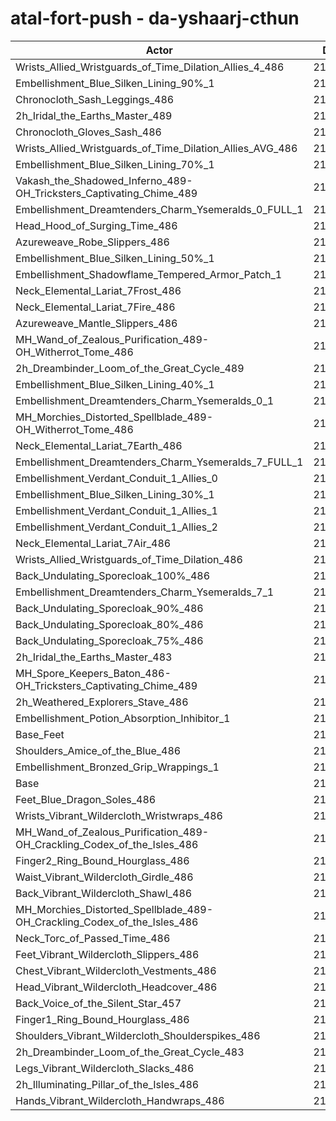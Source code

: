 # atal-fort-push - da-yshaarj-cthun
| Actor | DPS | Increase |
|---|:---:|:---:|
|Wrists_Allied_Wristguards_of_Time_Dilation_Allies_4_486|216124|1.96%|
|Embellishment_Blue_Silken_Lining_90%_1|216069|1.94%|
|Chronocloth_Sash_Leggings_486|215817|1.82%|
|2h_Iridal_the_Earths_Master_489|215645|1.74%|
|Chronocloth_Gloves_Sash_486|215384|1.61%|
|Wrists_Allied_Wristguards_of_Time_Dilation_Allies_AVG_486|215356|1.60%|
|Embellishment_Blue_Silken_Lining_70%_1|215073|1.47%|
|Vakash_the_Shadowed_Inferno_489-OH_Tricksters_Captivating_Chime_489|214865|1.37%|
|Embellishment_Dreamtenders_Charm_Ysemeralds_0_FULL_1|214530|1.21%|
|Head_Hood_of_Surging_Time_486|214463|1.18%|
|Azureweave_Robe_Slippers_486|214232|1.07%|
|Embellishment_Blue_Silken_Lining_50%_1|214131|1.02%|
|Embellishment_Shadowflame_Tempered_Armor_Patch_1|214096|1.00%|
|Neck_Elemental_Lariat_7Frost_486|214054|0.99%|
|Neck_Elemental_Lariat_7Fire_486|214015|0.97%|
|Azureweave_Mantle_Slippers_486|213941|0.93%|
|MH_Wand_of_Zealous_Purification_489-OH_Witherrot_Tome_486|213875|0.90%|
|2h_Dreambinder_Loom_of_the_Great_Cycle_489|213816|0.87%|
|Embellishment_Blue_Silken_Lining_40%_1|213759|0.85%|
|Embellishment_Dreamtenders_Charm_Ysemeralds_0_1|213733|0.83%|
|MH_Morchies_Distorted_Spellblade_489-OH_Witherrot_Tome_486|213606|0.77%|
|Neck_Elemental_Lariat_7Earth_486|213456|0.70%|
|Embellishment_Dreamtenders_Charm_Ysemeralds_7_FULL_1|213406|0.68%|
|Embellishment_Verdant_Conduit_1_Allies_0|213274|0.62%|
|Embellishment_Blue_Silken_Lining_30%_1|213240|0.60%|
|Embellishment_Verdant_Conduit_1_Allies_1|213223|0.59%|
|Embellishment_Verdant_Conduit_1_Allies_2|213149|0.56%|
|Neck_Elemental_Lariat_7Air_486|213078|0.52%|
|Wrists_Allied_Wristguards_of_Time_Dilation_486|212930|0.45%|
|Back_Undulating_Sporecloak_100%_486|212809|0.40%|
|Embellishment_Dreamtenders_Charm_Ysemeralds_7_1|212772|0.38%|
|Back_Undulating_Sporecloak_90%_486|212702|0.35%|
|Back_Undulating_Sporecloak_80%_486|212634|0.32%|
|Back_Undulating_Sporecloak_75%_486|212588|0.29%|
|2h_Iridal_the_Earths_Master_483|212531|0.27%|
|MH_Spore_Keepers_Baton_486-OH_Tricksters_Captivating_Chime_489|212514|0.26%|
|2h_Weathered_Explorers_Stave_486|212481|0.24%|
|Embellishment_Potion_Absorption_Inhibitor_1|212370|0.19%|
|Base_Feet|212274|0.15%|
|Shoulders_Amice_of_the_Blue_486|212220|0.12%|
|Embellishment_Bronzed_Grip_Wrappings_1|212075|0.05%|
|Base|211966|0.00%|
|Feet_Blue_Dragon_Soles_486|211846|-0.06%|
|Wrists_Vibrant_Wildercloth_Wristwraps_486|211737|-0.11%|
|MH_Wand_of_Zealous_Purification_489-OH_Crackling_Codex_of_the_Isles_486|211723|-0.11%|
|Finger2_Ring_Bound_Hourglass_486|211671|-0.14%|
|Waist_Vibrant_Wildercloth_Girdle_486|211573|-0.19%|
|Back_Vibrant_Wildercloth_Shawl_486|211566|-0.19%|
|MH_Morchies_Distorted_Spellblade_489-OH_Crackling_Codex_of_the_Isles_486|211459|-0.24%|
|Neck_Torc_of_Passed_Time_486|211355|-0.29%|
|Feet_Vibrant_Wildercloth_Slippers_486|211317|-0.31%|
|Chest_Vibrant_Wildercloth_Vestments_486|211297|-0.32%|
|Head_Vibrant_Wildercloth_Headcover_486|211245|-0.34%|
|Back_Voice_of_the_Silent_Star_457|211218|-0.35%|
|Finger1_Ring_Bound_Hourglass_486|211060|-0.43%|
|Shoulders_Vibrant_Wildercloth_Shoulderspikes_486|210957|-0.48%|
|2h_Dreambinder_Loom_of_the_Great_Cycle_483|210937|-0.49%|
|Legs_Vibrant_Wildercloth_Slacks_486|210836|-0.53%|
|2h_Illuminating_Pillar_of_the_Isles_486|210788|-0.56%|
|Hands_Vibrant_Wildercloth_Handwraps_486|210604|-0.64%|
